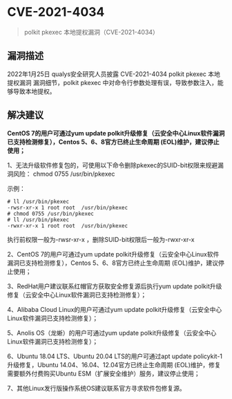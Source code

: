 # CVE-2021-4034

> polkit pkexec 本地提权漏洞（CVE-2021-4034）

## 漏洞描述

2022年1月25日 qualys安全研究人员披露 CVE-2021-4034 polkit pkexec 本地提权漏洞 漏洞细节，polkit pkexec 中对命令行参数处理有误，导致参数注入，能够导致本地提权。

## 解决建议

**CentOS 7的用户可通过yum update polkit升级修复（云安全中心Linux软件漏洞已支持检测修复），Centos 5、6、8官方已终止生命周期 (EOL)维护，建议停止使用；**

1、无法升级软件修复包的，可使用以下命令删除pkexec的SUID-bit权限来规避漏洞风险：
chmod 0755 /usr/bin/pkexec

示例：
```
# ll /usr/bin/pkexec
-rwsr-xr-x 1 root root  /usr/bin/pkexec
# chmod 0755 /usr/bin/pkexec
# ll /usr/bin/pkexec
-rwxr-xr-x 1 root root  /usr/bin/pkexec
```
执行前权限一般为-rwsr-xr-x ，删除SUID-bit权限后一般为-rwxr-xr-x

2、CentOS 7的用户可通过yum update polkit升级修复（云安全中心Linux软件漏洞已支持检测修复），Centos 5、6、8官方已终止生命周期 (EOL)维护，建议停止使用；

3、RedHat用户建议联系红帽官方获取安全修复源后执行yum update polkit升级修复（云安全中心Linux软件漏洞已支持检测修复）；

4、Alibaba Cloud Linux的用户可通过yum update polkit升级修复（云安全中心Linux软件漏洞已支持检测修复）；

5、Anolis OS（龙蜥）的用户可通过yum update polkit升级修复（云安全中心Linux软件漏洞已支持检测修复）；

6、Ubuntu 18.04 LTS、Ubuntu 20.04 LTS的用户可通过apt update policykit-1升级修复，Ubuntu 14.04、16.04、12.04官方已终止生命周期 (EOL)维护，修复需要额外付费购买Ubuntu ESM（扩展安全维护）服务，建议停止使用；

7、其他Linux发行版操作系统OS建议联系官方寻求软件包修复源。